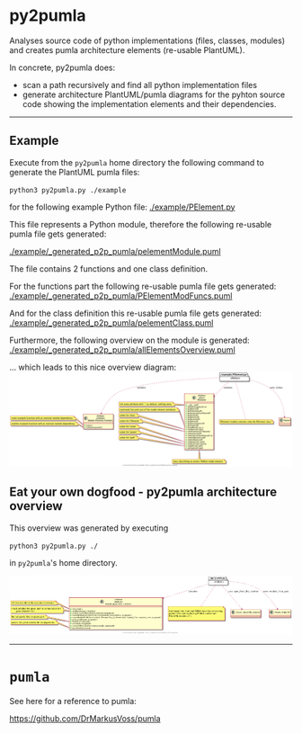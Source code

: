 # py2pumla
Analyses source code of python implementations (files, classes, modules) and creates pumla architecture elements (re-usable PlantUML).

In concrete, py2pumla does:
- scan a path recursively and find all python implementation files
- generate architecture PlantUML/pumla diagrams for the pyhton source code
  showing the implementation elements and their dependencies.
  
---

## Example

Execute from the `py2pumla` home directory the following command to 
generate the PlantUML pumla files:

`python3 py2pumla.py ./example`

for the following example Python file:
[./example/PElement.py](./example/PElement.py)

This file represents a Python module, therefore the following
re-usable pumla file gets generated:

[./example/_generated_p2p_pumla/pelementModule.puml](./example/_generated_p2p_pumla/pelementModule.puml)

The file contains 2 functions and one class definition.

For the functions part the following re-usable pumla file gets generated:
[./example/_generated_p2p_pumla/PElementModFuncs.puml](./example/_generated_p2p_pumla/PElementModFuncs.puml)

And for the class definition this re-usable pumla file gets generated:
[./example/_generated_p2p_pumla/pelementClass.puml](./example/_generated_p2p_pumla/pelementClass.puml)

Furthermore, the following overview on the module is generated:
[./example/_generated_p2p_pumla/allElementsOverview.puml](./example/_generated_p2p_pumla/allElementsOverview.puml)

... which leads to this nice overview diagram:
![](./example/allElementsOverview.png)

## Eat your own dogfood - py2pumla architecture overview

This overview was generated by executing

`python3 py2pumla.py ./`

in `py2pumla`'s home directory.


![](./doc/allElementsOverview.png)



---
# `pumla`

See here for a reference to pumla:

https://github.com/DrMarkusVoss/pumla

